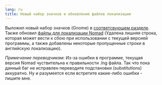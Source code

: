 ```yaml
---
lang: ru
title: Новый набор значков и обновление файлов локализации
---
```

Выложил новый набор значков (Gnome) в [соответсвующем разделе](/ru/iconpack). Также обновил [файлы для локализации Nomad](/ru/downloads) (Удалена лишняя строка, которая может вести к сбою при использовании с текущей версией программы, а также добавлены некоторые пропущенные строки в английскую локализацию).

*Примечание переводчикам*: Из-за ошибки в программе, текущая версия Nomad чуствительна к правильности .lng файла. Так что пока данный баг не исправлен переводите подстановки (substitutions) аккуратно. Ну и разумеется если встретите какие-либо ошибки - пишите мне.
